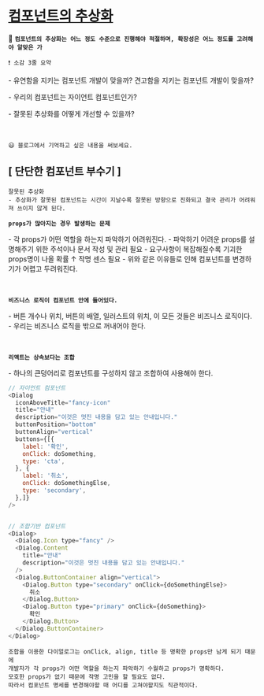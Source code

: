 # [컴포넌트의 추상화](https://kwoncheol.me/posts/break-the-component)

🔖 **`컴포넌트의 추상화는 어느 정도 수준으로 진행해야 적절하며, 확장성은 어느 정도를 고려해야 알맞은 가`**

    ❗ 소감 3줄 요약

\- 유연함을 지키는 컴포넌트 개발이 맞을까? 견고함을 지키는 컴포넌트 개발이 맞을까?

\- 우리의 컴포넌트는 자이언트 컴포넌트인가?

\- 잘못된 추상화를 어떻게 개선할 수 있을까?

<br />

    😃 블로그에서 기억하고 싶은 내용을 써보세요.

## [ 단단한 컴포넌트 부수기 ]

    잘못된 추상화
    - 추상화가 잘못된 컴포넌트는 시간이 지날수록 잘못된 방향으로 진화되고 결국 관리가 어려워져 쓰이지 않게 된다.

**`props가 많아지는 경우 발생하는 문제`**

\- 각 props가 어떤 역할을 하는지 파악하기 어려워진다.
\- 파악하기 어려운 props를 설명해주기 위한 주석이나 문서 작성 및 관리 필요
\- 요구사항이 복잡해질수록 기괴한 props명이 나올 확률 ↑ 작명 센스 필요
\- 위와 같은 이유들로 인해 컴포넌트를 변경하기가 어렵고 두려워진다.

<br />

**`비즈니스 로직이 컴포넌트 안에 들어있다.`**

\- 버튼 개수나 위치, 버튼의 배열, 일러스트의 위치, 이 모든 것들은 비즈니스 로직이다.
\- 우리는 비즈니스 로직을 밖으로 꺼내어야 한다.

<br />

**`리액트는 상속보다는 조합 `**

\- 하나의 큰덩어리로 컴포넌트를 구성하지 않고 조합하여 사용해야 한다.

```js
// 자이언트 컴포넌트
<Dialog
  iconAboveTitle="fancy-icon"
  title="안내"
  description="이것은 멋진 내용을 담고 있는 안내입니다."
  buttonPosition="bottom"
  buttonAlign="vertical"
  buttons={[{
    label: '확인',
    onClick: doSomething,
    type: 'cta',
  }, {
    label: '취소',
    onClick: doSomethingElse,
    type: 'secondary',
  },]}
/>


// 조합기반 컴포넌트
<Dialog>
  <Dialog.Icon type="fancy" />
  <Dialog.Content
    title="안내"
    description="이것은 멋진 내용을 담고 있는 안내입니다."
  />
  <Dialog.ButtonContainer align="vertical">
    <Dialog.Button type="secondary" onClick={doSomethingElse}>
      취소
    </Dialog.Button>
    <Dialog.Button type="primary" onClick={doSomething}>
      확인
    </Dialog.Button>
  </Dialog.ButtonContainer>
</Dialog>

```

    조합을 이용한 다이얼로그는 onClick, align, title 등 명확한 props만 남게 되기 때문에
    개발자가 각 props가 어떤 역할을 하는지 파악하기 수월하고 props가 명확하다.
    모호한 props가 없기 때문에 작명 고민을 할 필요도 없다.
    따라서 컴포넌트 명세를 변경해야할 때 어디를 고쳐야할지도 직관적이다.

<br />
